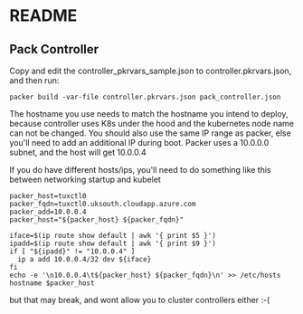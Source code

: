 # README

## Pack Controller

Copy and edit the controller_pkrvars_sample.json to controller.pkrvars.json, and then run:

```
packer build -var-file controller.pkrvars.json pack_controller.json
```

The hostname you use needs to match the hostname you intend to deploy, because controller uses K8s under the hood
and the kubernetes node name can not be changed. You should also use the same IP range as packer, else you'll need
to add an additional IP during boot. Packer uses a 10.0.0.0 subnet, and the host will get 10.0.0.4

If you do have different hosts/ips, you'll need to do something like this between networking startup and kubelet
```
packer_host=tuxctl0
packer_fqdn=tuxctl0.uksouth.cloudapp.azure.com
packer_add=10.0.0.4
packer_host="${packer_host} ${packer_fqdn}"

iface=$(ip route show default | awk '{ print $5 }')
ipadd=$(ip route show default | awk '{ print $9 }')
if [ "${ipadd}" != "10.0.0.4" ]
  ip a add 10.0.0.4/32 dev ${iface}
fi
echo -e '\n10.0.0.4\t${packer_host} ${packer_fqdn}\n' >> /etc/hosts
hostname $packer_host
```

but that may break, and wont allow you to cluster controllers either :-(


